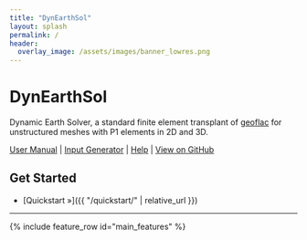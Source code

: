 ```yaml
---
title: "DynEarthSol"
layout: splash
permalink: /
header:
  overlay_image: /assets/images/banner_lowres.png
---
```


# DynEarthSol

Dynamic Earth Solver, a standard finite element transplant of [geoflac](https://github.com/GeoFLAC/geoflac) for unstructured meshes with P1 elements in 2D and 3D.

[User Manual](https://geoflac.github.io/des3d/) | [Input Generator](https://geoflac.github.io/des-inputgen/) | [Help](https://github.com/GeoFLAC/DynEarthSol/issues) | [View on GitHub](https://github.com/GeoFLAC/DynEarthSol/)

## Get Started

- [Quickstart »]({{ "/quickstart/" | relative_url }})

---

{% include feature_row id="main_features" %}

